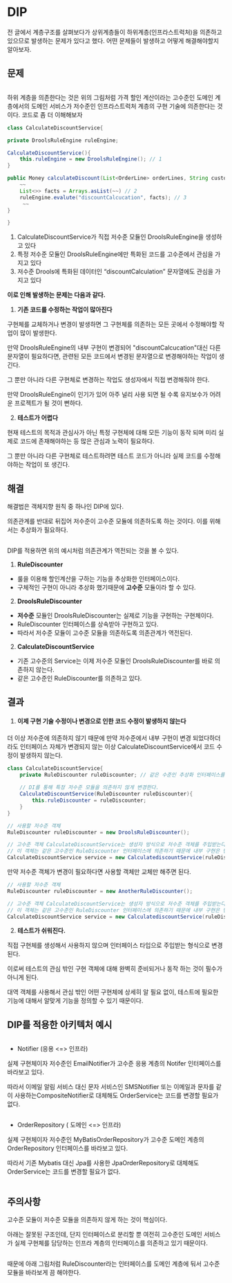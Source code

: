 # DIP

전 글에서 계층구조를 살펴보다가 상위계층들이 하위계층(인프라스트럭처)을 의존하고 있으므로 발생하는 문제가 있다고 했다. 어떤 문제들이 발생하고 어떻게 해결해야할지 알아보자.&#x20;



## 문제

<figure><img src="../../../../.gitbook/assets/스크린샷 2023-02-07 오후 5.32.34.png" alt=""><figcaption></figcaption></figure>

하위 계층을 의존한다는 것은 위의 그림처럼 가격 할인 계산이라는 고수준인 도메인 계층에서의 도메인 서비스가 저수준인 인프라스트럭처 계층의 구현 기술에 의존한다는 것이다. 코드로 좀 더 이해해보자

```java
class CalculateDiscountService{

private DroolsRuleEngine ruleEngine;

CalculateDiscountService(){
	this.ruleEngine = new DroolsRuleEngine(); // 1
}

public Money calculateDiscount(List<OrderLine> orderLines, String customerId){
	~~
	List<>> facts = Arrays.asList(~~) // 2
	ruleEngine.evalute("discountCalcucation", facts); // 3
 	 ~~ 
}

}
```

1. CalculateDiscountService가 직접 저수준 모듈인 DroolsRuleEngine을 생성하고 있다
2. 특정 저수준 모듈인 DroolsRuleEngine에만 특화된 코드를 고수준에서 관심을 가지고 있다
3. 저수준 Drools에 특화된 데이터인  “discountCalculation” 문자열에도 관심을 가지고 있다



**이로 인해 발생하는 문제는 다음과 같다.**



1. **기존 코드를 수정하는 작업이 많아진다**

구현체를 교체하거나 변경이 발생하면 그 구현체를 의존하는 모든 곳에서 수정해야할 작업이 많이 발생한다.

만약 DroolsRuleEngine의 내부 구현이 변경되어 "discountCalcucation"대신 다른 문자열이 필요하다면, 관련된 모든 코드에서 변경된 문자열으로 변경해야하는 작업이 생긴다.&#x20;

그 뿐만 아니라 다른 구현체로 변경하는 작업도 생성자에서 직접 변경해줘야 한다.&#x20;

만약 DroolsRuleEngine이 인기가 있어 아주 널리 사용 되면 될 수록 유지보수가 어려운 프로젝트가 될 것이 뻔하다.&#x20;

2. **테스트가 어렵다**

현재 테스트의 목적과 관심사가 아닌 특정 구현체에 대해 모든 기능이 동작 되며 미리 실제로 코드에 존재해야하는 등 많은 관심과 노력이 필요하다.&#x20;

그 뿐만 아니라 다른 구현체로 테스트하려면 테스트 코드가 아니라 실제 코드를 수정해야하는 작업이 또 생긴다.&#x20;



## 해결

해결법은 객체지향 원칙 중 하나인 DIP에 있다.

의존관계를 반대로 뒤집어 저수준이 고수준 모듈에 의존하도록 하는 것이다. 이를 위해서는 추상화가 필요하다.&#x20;

<figure><img src="../../../../.gitbook/assets/스크린샷 2023-02-07 오후 5.53.02.png" alt=""><figcaption></figcaption></figure>

DIP를 적용하면 위의 예시처럼 의존관계가 역전되는 것을 볼 수 있다.&#x20;

1. **RuleDiscounter**

* 룰을 이용해 할인계산을 구하는 기능을 추상화한 인터페이스이다.&#x20;
* 구체적인 구현이 아니라 추상화 했기때문에 **고수준** 모듈이라 할 수 있다.

2. **DroolsRuleDiscounter**

* **저수준** 모듈인 DroolsRuleDiscounter는 실제로 기능을 구현하는 구현체이다.
* RuleDiscounter 인터페이스를 상속받아 구현하고 있다.
* 따라서 저수준 모듈이 고수준 모듈을 의존하도록 의존관계가 역전된다.&#x20;

2. **CalculateDiscountService**

* 기존 고수준의 Service는 이제 저수준 모듈인 DroolsRuleDiscounter를 바로 의존하지 않는다.
* 같은 고수준인 RuleDiscounter를 의존하고 있다.



## 결과&#x20;

1. #### 이제 구현 기술 수정이나 변경으로 인한 코드 수정이 발생하지 않는다

더 이상 저수준에 의존하지 않기 때문에 만약 저수준에서 내부 구현이 변경 되었다하더라도 인터페이스 자체가 변경되지 않는 이상 CalculateDiscountService에서 코드 수정이 발생하지 않는다.&#x20;

```java
class CalculateDiscountService{
    private RuleDiscounter ruleDiscounter; // 같은 수준인 추상화 인터페이스를 사용
    
    // DI를 통해 특정 저수준 모듈을 의존하지 않게 변경한다.
    CalculateDiscountService(RuleDiscounter ruleDiscounter){
        this.ruleDiscounter = ruleDiscounter;
    }
}
```

```java
// 사용할 저수준 객체 
RuleDiscounter ruleDiscounter = new DroolsRuleDiscounter();

// 고수준 객체 CalculateDiscountService는 생성자 방식으로 저수준 객체를 주입받는다. 
// 이 객체는 같은 고수준인 RuleDiscounter 인터페이스에 의존하기 때문에 내부 구현은 변경 되지 않는다. 
CalculateDiscountService service = new CalculatediscountService(ruleDiscounter);

```

만약 저수준 객체가 변경이 필요하다면 사용할 객체만 교체만 해주면 된다.

```java
// 사용할 저수준 객체 
RuleDiscounter ruleDiscounter = new AnotherRuleDiscounter();

// 고수준 객체 CalculateDiscountService는 생성자 방식으로 저수준 객체를 주입받는다. 
// 이 객체는 같은 고수준인 RuleDiscounter 인터페이스에 의존하기 때문에 내부 구현은 변경 되지 않는다. 
CalculateDiscountService service = new CalculatediscountService(ruleDiscounter);

```

2. **테스트가 쉬워진다.**

직접 구현체를 생성해서 사용하지 않으며 인터페이스 타입으로 주입받는 형식으로 변경 된다.&#x20;

이로써 테스트의 관심 밖인 구현 객체에 대해 완벽히 준비되거나 동작 하는 것이 필수가 아니게 된다.

대역 객체를 사용해서 관심 밖인 어떤 구현체에 상세히 알 필요 없이, 테스트에 필요한 기능에 대해서 알맞게 기능을 정의할 수 있기 때문이다.&#x20;



## DIP를 적용한 아키텍처 예시&#x20;

<figure><img src="../../../../.gitbook/assets/스크린샷 2023-02-08 오후 12.23.35.png" alt=""><figcaption></figcaption></figure>

* Notifier (응용 <=> 인프라)

실제 구현체이자 저수준인 EmailNotifier가 고수준 응용 계층의 Notifer 인터페이스를 바라보고 있다.&#x20;

따라서 이메일 알림 서비스 대신 문자 서비스인 SMSNotifier 또는 이메일과 문자를 같이 사용하는CompositeNotifier로 대체해도 OrderService는 코드를 변경할 필요가 없다.

<figure><img src="../../../../.gitbook/assets/스크린샷 2023-02-08 오후 12.27.18.png" alt=""><figcaption></figcaption></figure>



* OrderRepository ( 도메인 <=> 인프라)

실제 구현체이자 저수준인 MyBatisOrderRepository가 고수준 도메인 계층의 OrderRepository 인터페이스를 바라보고 있다.&#x20;

따라서 기존 Mybatis 대신 Jpa를 사용한 JpaOrderRepository로 대체해도 OrderService는 코드를 변경할 필요가 없다.

<figure><img src="../../../../.gitbook/assets/스크린샷 2023-02-08 오후 2.25.50.png" alt=""><figcaption></figcaption></figure>

## 주의사항&#x20;

고수준 모듈이 저수준 모듈을 의존하지 않게 하는 것이 핵심이다.&#x20;

아래는 잘못된 구조인데, 단지 인터페이스로 분리할 뿐 여전히 고수준인 도메인 서비스가 실제 구현체를 담당하는 인프라 계층의 인터페이스를 의존하고 있기 때문이다.&#x20;

<figure><img src="../../../../.gitbook/assets/스크린샷 2023-02-08 오후 12.08.57.png" alt=""><figcaption></figcaption></figure>

때문에 아래 그림처럼 RuleDiscounter라는 인터페이스를 도메인 계층에 둬서 고수준 모듈을 바라보게 끔 해야한다.

<figure><img src="../../../../.gitbook/assets/스크린샷 2023-02-08 오후 12.12.25.png" alt=""><figcaption></figcaption></figure>



&#x20;
